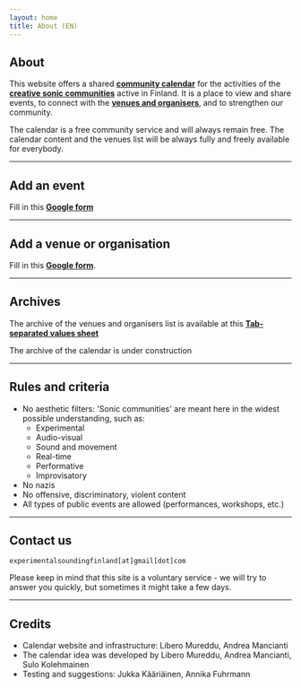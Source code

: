 ```yaml
---
layout: home
title: About (EN)
---
```


<!-- <script src="/assets/colorTitle.js"></script> -->
## About
This website offers a shared **[community calendar](index.md)** for the activities of the **[creative sonic communities](#rules-and-criteria)** active in Finland.
It is a place to view and share events, to connect with the **[venues and organisers](venues.md)**, and to strengthen our community. 

The calendar is a free community service and will always remain free. The calendar content and the venues list will be always fully and freely available for everybody.

---

## Add an event
Fill in this **[Google form](https://forms.gle/9Cb2oSwamWKdqRru8)**

---
## Add a venue or organisation
Fill in this **[Google form](https://docs.google.com/forms/d/e/1FAIpQLSdiHSyW8CQkjNykXwj6pLYfZRt0d050XxCU2XqsVQdpOGnfBw/viewform)**.

---

## Archives
The archive of the venues and organisers list is available at this **[Tab-separated values sheet](https://docs.google.com/spreadsheets/d/e/2PACX-1vQwM9YFlWmK-XWUqjgqI9h8gEaC3gSB-zFfx91BlBPnFRjVqGMe7sBVrqJmGonki8MBDI4Pw7LshgJ6/pub?output=tsv)**

The archive of the calendar is under construction

---

## Rules and criteria
- No aesthetic filters: 'Sonic communities' are meant here in the widest possible understanding, such as:
  - Experimental
  - Audio-visual
  - Sound and movement
  - Real-time
  - Performative
  - Improvisatory
- No nazis
- No offensive, discriminatory, violent content
- All types of public events are allowed (performances, workshops, etc.)

---

## Contact us
`experimentalsoundingfinland[at]gmail[dot]com` 

Please keep in mind that this site is a voluntary service - we will try to answer you quickly, but sometimes it might take a few days.

---

## Credits
- Calendar website and infrastructure: Libero Mureddu, Andrea Mancianti
- The calendar idea was developed by Libero Mureddu, Andrea Mancianti, Sulo Kolehmainen
- Testing and suggestions: Jukka Kääriäinen, Annika Fuhrmann
<link rel="shortcut icon" type="image/x-icon" href="favicon.ico?">
